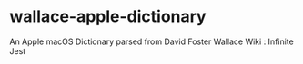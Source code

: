 # wallace-apple-dictionary
An Apple macOS Dictionary parsed from David Foster Wallace Wiki : Infinite Jest
